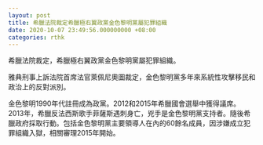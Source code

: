 ```yaml
---
layout: post
title: 希臘法院裁定希臘極右翼政黨金色黎明黨屬犯罪組織
date: 2020-10-07 23:49:56.000000000 +08:00
categories: rthk
---
```


希臘法院裁定，希臘極右翼政黨金色黎明黨屬犯罪組織。

雅典刑事上訴法院首席法官萊佩尼奧圖裁定，金色黎明黨多年來系統性攻擊移民和政治上的反對派別。

金色黎明1990年代註冊成為政黨。2012和2015年希臘國會選舉中獲得議席。2013年，希臘反法西斯歌手菲薩斯遇刺身亡，兇手是金色黎明黨支持者。隨後希臘政府採取行動。包括金色黎明黨主要領導人在內的60餘名成員，因涉嫌成立犯罪組織入獄，相關審理2015年開始。
